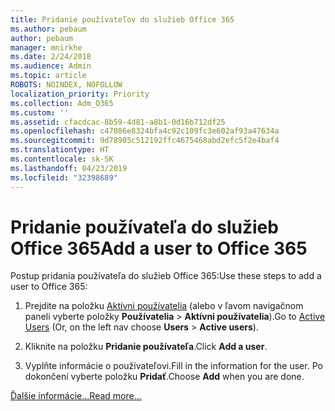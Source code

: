 ```yaml
---
title: Pridanie používateľov do služieb Office 365
ms.author: pebaum
author: pebaum
manager: mnirkhe
ms.date: 2/24/2018
ms.audience: Admin
ms.topic: article
ROBOTS: NOINDEX, NOFOLLOW
localization_priority: Priority
ms.collection: Adm_O365
ms.custom: ''
ms.assetid: cfacdcac-8b59-4d81-a8b1-0d16b712df25
ms.openlocfilehash: c47086e8324bfa4c92c109fc3e602af93a47634a
ms.sourcegitcommit: 9d78905c512192ffc4675468abd2efc5f2e4baf4
ms.translationtype: HT
ms.contentlocale: sk-SK
ms.lasthandoff: 04/23/2019
ms.locfileid: "32398689"
---
```

# <a name="add-a-user-to-office-365"></a><span data-ttu-id="fa384-102">Pridanie používateľa do služieb Office 365</span><span class="sxs-lookup"><span data-stu-id="fa384-102">Add a user to Office 365</span></span>

<span data-ttu-id="fa384-103">Postup pridania používateľa do služieb Office 365:</span><span class="sxs-lookup"><span data-stu-id="fa384-103">Use these steps to add a user to Office 365:</span></span>
  
1. <span data-ttu-id="fa384-104">Prejdite na položku [Aktívni používatelia](https://admin.microsoft.com/Adminportal/Home?source=applauncher#/users) (alebo v ľavom navigačnom paneli vyberte položky **Používatelia** \> **Aktívni používatelia**).</span><span class="sxs-lookup"><span data-stu-id="fa384-104">Go to [Active Users](https://admin.microsoft.com/Adminportal/Home?source=applauncher#/users) (Or, on the left nav choose **Users** \> **Active users**).</span></span>
    
2. <span data-ttu-id="fa384-105">Kliknite na položku **Pridanie používateľa**.</span><span class="sxs-lookup"><span data-stu-id="fa384-105">Click **Add a user**.</span></span>
    
3. <span data-ttu-id="fa384-106">Vyplňte informácie o používateľovi.</span><span class="sxs-lookup"><span data-stu-id="fa384-106">Fill in the information for the user.</span></span> <span data-ttu-id="fa384-107">Po dokončení vyberte položku **Pridať**.</span><span class="sxs-lookup"><span data-stu-id="fa384-107">Choose **Add** when you are done.</span></span> 
    
[<span data-ttu-id="fa384-108">Ďalšie informácie...</span><span class="sxs-lookup"><span data-stu-id="fa384-108">Read more...</span></span>](https://support.office.com/article/1970f7d6-03b5-442f-b385-5880b9c256ec)
  

